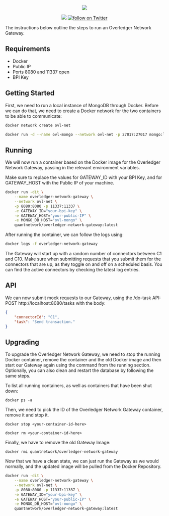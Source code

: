 <p align="center">
    <img src="resources/overledger-network.png">
</p>
<p align="center">
    <a href="https://github.com/quantnetwork/overledger-network-gateway/releases" alt="Releases">
        <img src="https://img.shields.io/github/v/release/quantnetwork/overledger-network-gateway?include_prereleases" /></a>
    <a href="https://twitter.com/intent/follow?screen_name=quant_network">
        <img src="https://img.shields.io/twitter/follow/quant_network?style=social"
            alt="follow on Twitter"></a>
</p>

The instructions below outline the steps to run an Overledger Network Gateway.

## Requirements
- Docker
- Public IP
- Ports 8080 and 11337 open
- BPI Key

## Getting Started
First, we need to run a local instance of MongoDB through Docker. Before we can do that, we need to create a Docker network for the two containers to be able to communicate:
```sh
docker network create ovl-net
```
```sh
docker run -d --name ovl-mongo --network ovl-net -p 27017:27017 mongo:latest
```

## Running
We will now run a container based on the Docker image for the Overledger Network Gateway, passing in the relevant environment variables.

Make sure to replace the values for GATEWAY_ID with your BPI Key, and for GATEWAY_HOST with the Public IP of your machine.

```sh
docker run -dit \
    --name overledger-network-gateway \
    --network ovl-net \
    -p 8080:8080 -p 11337:11337 \
    -e GATEWAY_ID="your-bpi-key" \
    -e GATEWAY_HOST="your-public-IP" \
    -e MONGO_DB_HOST="ovl-mongo" \
    quantnetwork/overledger-network-gateway:latest
```


After running the container, we can follow the logs using:
```sh
docker logs -f overledger-network-gateway
```

The Gateway will start up with a random number of connectors between C1 and C10.
Make sure when submitting requests that you submit them for the connectors that are up, as they toggle on and off on a scheduled basis. You can find the active connectors by checking the latest log entries.

## API

We can now submit mock requests to our Gateway, using the /do-task API:
POST http://localhost:8080/tasks
with the body:
```json
{
	"connectorId": "C1",
	"task": "Send transaction."
}
```

## Upgrading

To upgrade the Overledger Network Gateway, we need to stop the running Docker container, remove the container and the old Docker image and then start our Gateway again using the command from the running section. Optionally, you can also clean and restart the database by following the same steps.

To list all running containers, as well as containers that have been shut down:

```
docker ps -a
```

Then, we need to pick the ID of the Overledger Network Gateway container, remove it and stop it.

```
docker stop <your-container-id-here>
```

```
docker rm <your-container-id-here>
```

Finally, we have to remove the old Gateway Image:

```
docker rmi quantnetwork/overledger-network-gateway
```

Now that we have a clean state, we can just run the Gateway as we would normally, and the updated image will be pulled from the Docker Repository.

```sh
docker run -dit \
    --name overledger-network-gateway \
    --network ovl-net \
    -p 8080:8080 -p 11337:11337 \
    -e GATEWAY_ID="your-bpi-key" \
    -e GATEWAY_HOST="your-public-IP" \
    -e MONGO_DB_HOST="ovl-mongo" \
    quantnetwork/overledger-network-gateway:latest
```
